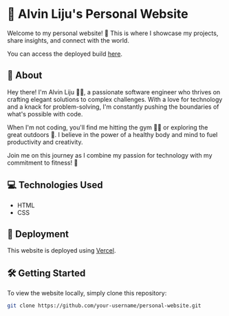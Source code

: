 # 🚀 Alvin Liju's Personal Website

Welcome to my personal website! 🌟 This is where I showcase my projects, share insights, and connect with the world.

You can access the deployed build [here](https://personal-website-pi-pink.vercel.app/).

## 📝 About

Hey there! I'm Alvin Liju 👨‍💻, a passionate software engineer who thrives on crafting elegant solutions to complex challenges. With a love for technology and a knack for problem-solving, I'm constantly pushing the boundaries of what's possible with code.

When I'm not coding, you'll find me hitting the gym 🏋️‍♂️ or exploring the great outdoors 🌲. I believe in the power of a healthy body and mind to fuel productivity and creativity.

Join me on this journey as I combine my passion for technology with my commitment to fitness! 💪

## 💻 Technologies Used

- HTML
- CSS

## 🚀 Deployment

This website is deployed using [Vercel](https://vercel.com/). 

## 🛠️ Getting Started

To view the website locally, simply clone this repository:

```bash
git clone https://github.com/your-username/personal-website.git

